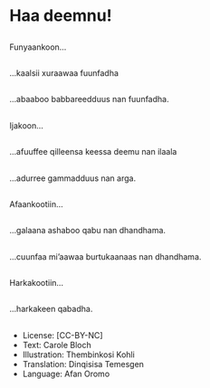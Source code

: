 # Haa deemnu!

##
Funyaankoon…


##
…kaalsii xuraawaa
fuunfadha


##
…abaaboo
babbareedduus nan
fuunfadha.


##
Ijakoon…


##
…afuuffee qilleensa
keessa deemu nan
ilaala


##
…adurree gammadduus
nan arga.


##
Afaankootiin…


##
...galaana ashaboo
qabu nan dhandhama.


##
…cuunfaa mi’aawaa
burtukaanaas nan
dhandhama.


##
Harkakootiin…


##
...harkakeen qabadha.


##
* License: [CC-BY-NC]
* Text: Carole Bloch
* Illustration: Thembinkosi Kohli
* Translation: Dinqisisa Temesgen
* Language: Afan Oromo

